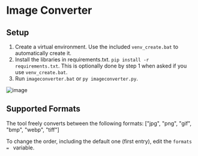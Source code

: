 # Image Converter

## Setup
1. Create a virtual environment. Use the included `venv_create.bat` to automatically create it.
2. Install the libraries in requirements.txt. `pip install -r requirements.txt`. This is optionally done by step 1 when asked if you use `venv_create.bat`.
3. Run `imageconverter.bat` or `py imageconverter.py`.

![image](https://github.com/user-attachments/assets/415b9ace-7d01-468b-9939-c18f6995dc93)

## Supported Formats
The tool freely converts between the following formats:
["jpg", "png", "gif", "bmp", "webp", "tiff"]

To change the order, including the default one (first entry), edit the `formats = ` variable.
